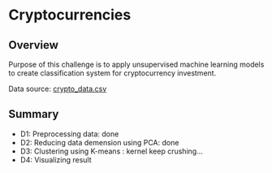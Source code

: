# Cryptocurrencies

## Overview
Purpose of this challenge is to apply unsupervised machine learning models to create classification system for cryptocurrency investment.

Data source: [crypto_data.csv](https://min-api.cryptocompare.com/data/all/coinlist)  

## Summary
- D1: Preprocessing data: done
- D2: Reducing data demension using PCA: done
- D3: Clustering using K-means : kernel keep crushing...
- D4: Visualizing result

